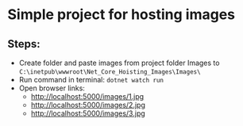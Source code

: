 # Simple project for hosting images

## Steps:
* Create folder and paste images from project folder Images to `C:\inetpub\wwwroot\Net_Core_Hoisting_Images\Images\`
* Run command in terminal: `dotnet watch run`
* Open browser links: 
    * [http://localhost:5000/images/1.jpg]()
    * [http://localhost:5000/images/2.jpg]()
    * [http://localhost:5000/images/3.jpg]()
